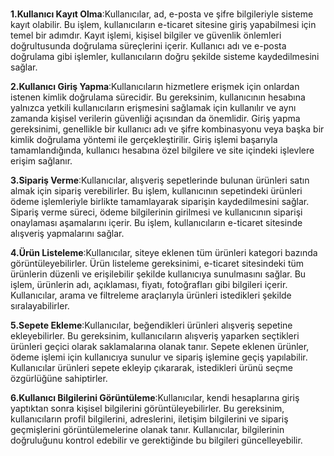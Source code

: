 # 

**1.Kullanıcı Kayıt Olma**:Kullanıcılar, ad, e-posta ve şifre bilgileriyle sisteme kayıt olabilir. Bu işlem, kullanıcıların e-ticaret sitesine giriş yapabilmesi için temel bir adımdır. Kayıt işlemi, kişisel bilgiler ve güvenlik önlemleri doğrultusunda doğrulama süreçlerini içerir. Kullanıcı adı ve e-posta doğrulama gibi işlemler, kullanıcıların doğru şekilde sisteme kaydedilmesini sağlar.

**2.Kullanıcı Giriş Yapma**:Kullanıcıların hizmetlere erişmek için onlardan istenen kimlik doğrulama sürecidir. Bu gereksinim, kullanıcının hesabına yalnızca yetkili kullanıcıların erişmesini sağlamak için kullanılır ve aynı zamanda kişisel verilerin güvenliği açısından da önemlidir. Giriş yapma gereksinimi, genellikle bir kullanıcı adı ve şifre kombinasyonu veya başka bir kimlik doğrulama yöntemi ile gerçekleştirilir. Giriş işlemi başarıyla tamamlandığında, kullanıcı hesabına özel bilgilere ve site içindeki işlevlere erişim sağlanır.

**3.Sipariş Verme**:Kullanıcılar, alışveriş sepetlerinde bulunan ürünleri satın almak için sipariş verebilirler. Bu işlem, kullanıcının sepetindeki ürünleri ödeme işlemleriyle birlikte tamamlayarak siparişin kaydedilmesini sağlar. Sipariş verme süreci, ödeme bilgilerinin girilmesi ve kullanıcının siparişi onaylaması aşamalarını içerir. Bu işlem, kullanıcıların e-ticaret sitesinde alışveriş yapmalarını sağlar.

**4.Ürün Listeleme**:Kullanıcılar, siteye eklenen tüm ürünleri kategori bazında görüntüleyebilirler. Ürün listeleme gereksinimi, e-ticaret sitesindeki tüm ürünlerin düzenli ve erişilebilir şekilde kullanıcıya sunulmasını sağlar. Bu işlem, ürünlerin adı, açıklaması, fiyatı, fotoğrafları gibi bilgileri içerir. Kullanıcılar, arama ve filtreleme araçlarıyla ürünleri istedikleri şekilde sıralayabilirler.

**5.Sepete Ekleme**:Kullanıcılar, beğendikleri ürünleri alışveriş sepetine ekleyebilirler. Bu gereksinim, kullanıcıların alışveriş yaparken seçtikleri ürünleri geçici olarak saklamalarına olanak tanır. Sepete eklenen ürünler, ödeme işlemi için kullanıcıya sunulur ve sipariş işlemine geçiş yapılabilir. Kullanıcılar ürünleri sepete ekleyip çıkararak, istedikleri ürünü seçme özgürlüğüne sahiptirler.

**6.Kullanıcı Bilgilerini Görüntüleme**:Kullanıcılar, kendi hesaplarına giriş yaptıktan sonra kişisel bilgilerini görüntüleyebilirler. Bu gereksinim, kullanıcıların profil bilgilerini, adreslerini, iletişim bilgilerini ve sipariş geçmişlerini görüntülemelerine olanak tanır. Kullanıcılar, bilgilerinin doğruluğunu kontrol edebilir ve gerektiğinde bu bilgileri güncelleyebilir. 
